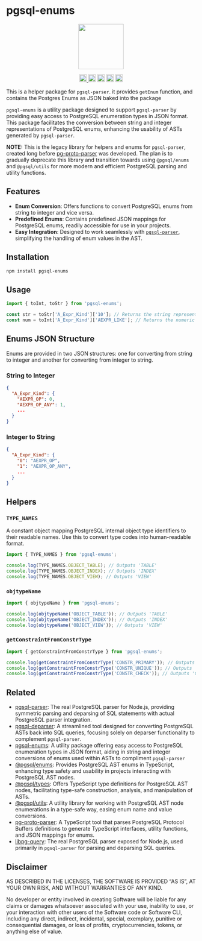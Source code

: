 # pgsql-enums

<p align="center" width="100%">
  <img height="120" src="https://github.com/launchql/pgsql-parser/assets/545047/6440fa7d-918b-4a3b-8d1b-755d85de8bea" />
</p>

<p align="center" width="100%">
  <a href="https://github.com/launchql/pgsql-parser/actions/workflows/run-tests.yaml">
    <img height="20" src="https://github.com/launchql/pgsql-parser/actions/workflows/run-tests.yaml/badge.svg" />
  </a>
   <a href="https://www.npmjs.com/package/pgsql-enums"><img height="20" src="https://img.shields.io/npm/dt/pgsql-enums"></a>
   <a href="https://www.npmjs.com/package/pgsql-enums"><img height="20" src="https://img.shields.io/npm/dw/pgsql-enums"/></a>
   <a href="https://github.com/launchql/pgsql-parser/blob/main/LICENSE-MIT"><img height="20" src="https://img.shields.io/badge/license-MIT-blue.svg"/></a>
   <a href="https://www.npmjs.com/package/pgsql-enums"><img height="20" src="https://img.shields.io/github/package-json/v/launchql/pgsql-parser?filename=packages%2Fenums-json%2Fpackage.json"/></a>
</p>

This is a helper package for `pgsql-parser`. it provides `getEnum` function, and contains the Postgres Enums as JSON baked into the package

`pgsql-enums` is a utility package designed to support `pgsql-parser` by providing easy access to PostgreSQL enumeration types in JSON format. This package facilitates the conversion between string and integer representations of PostgreSQL enums, enhancing the usability of ASTs generated by `pgsql-parser`.

**NOTE:** This is the legacy library for helpers and enums for `pgsql-parser`, created long before [pg-proto-parser](https://github.com/launchql/pg-proto-parser) was developed. The plan is to gradually deprecate this library and transition towards using `@pgsql/enums` and `@pgsql/utils` for more modern and efficient PostgreSQL parsing and utility functions.

## Features

- **Enum Conversion**: Offers functions to convert PostgreSQL enums from string to integer and vice versa.
- **Predefined Enums**: Contains predefined JSON mappings for PostgreSQL enums, readily accessible for use in your projects.
- **Easy Integration**: Designed to work seamlessly with [`pgsql-parser`](https://github.com/launchql/pgsql-parser), simplifying the handling of enum values in the AST.

## Installation

```bash
npm install pgsql-enums
```

## Usage

```ts
import { toInt, toStr } from 'pgsql-enums';

const str = toStr['A_Expr_Kind']['10']; // Returns the string representation of the enum value 10
const num = toInt['A_Expr_Kind']['AEXPR_LIKE']; // Returns the numeric representation of the enum value 'AEXPR_LIKE'
```

## Enums JSON Structure

Enums are provided in two JSON structures: one for converting from string to integer and another for converting from integer to string.

### String to Integer

```json
{
  "A_Expr_Kind": {
    "AEXPR_OP": 0,
    "AEXPR_OP_ANY": 1,
    ...
  }
}
```

### Integer to String

```json
{
  "A_Expr_Kind": {
    "0": "AEXPR_OP",
    "1": "AEXPR_OP_ANY",
    ...
  }
}
```

## Helpers

### `TYPE_NAMES`

A constant object mapping PostgreSQL internal object type identifiers to their readable names. Use this to convert type codes into human-readable format.

```ts
import { TYPE_NAMES } from 'pgsql-enums';

console.log(TYPE_NAMES.OBJECT_TABLE); // Outputs 'TABLE'
console.log(TYPE_NAMES.OBJECT_INDEX); // Outputs 'INDEX'
console.log(TYPE_NAMES.OBJECT_VIEW); // Outputs 'VIEW'

```

### `objtypeName`

```ts
import { objtypeName } from 'pgsql-enums';

console.log(objtypeName('OBJECT_TABLE')); // Outputs 'TABLE'
console.log(objtypeName('OBJECT_INDEX')); // Outputs 'INDEX'
console.log(objtypeName('OBJECT_VIEW')); // Outputs 'VIEW'

```


### `getConstraintFromConstrType`

```ts
import { getConstraintFromConstrType } from 'pgsql-enums';

console.log(getConstraintFromConstrType('CONSTR_PRIMARY')); // Outputs 'PRIMARY KEY'
console.log(getConstraintFromConstrType('CONSTR_UNIQUE')); // Outputs 'UNIQUE'
console.log(getConstraintFromConstrType('CONSTR_CHECK')); // Outputs 'CHECK'
```

## Related

* [pgsql-parser](https://github.com/launchql/pgsql-parser): The real PostgreSQL parser for Node.js, providing symmetric parsing and deparsing of SQL statements with actual PostgreSQL parser integration.
* [pgsql-deparser](https://github.com/launchql/pgsql-parser/tree/main/packages/deparser): A streamlined tool designed for converting PostgreSQL ASTs back into SQL queries, focusing solely on deparser functionality to complement `pgsql-parser`.
* [pgsql-enums](https://github.com/launchql/pgsql-parser/tree/main/packages/enums-json): A utility package offering easy access to PostgreSQL enumeration types in JSON format, aiding in string and integer conversions of enums used within ASTs to compliment `pgsql-parser`
* [@pgsql/enums](https://github.com/launchql/pgsql-parser/tree/main/packages/enums): Provides PostgreSQL AST enums in TypeScript, enhancing type safety and usability in projects interacting with PostgreSQL AST nodes.
* [@pgsql/types](https://github.com/launchql/pgsql-parser/tree/main/packages/types): Offers TypeScript type definitions for PostgreSQL AST nodes, facilitating type-safe construction, analysis, and manipulation of ASTs.
* [@pgsql/utils](https://github.com/launchql/pgsql-parser/tree/main/packages/utils): A utility library for working with PostgreSQL AST node enumerations in a type-safe way, easing enum name and value conversions.
* [pg-proto-parser](https://github.com/launchql/pg-proto-parser): A TypeScript tool that parses PostgreSQL Protocol Buffers definitions to generate TypeScript interfaces, utility functions, and JSON mappings for enums.
* [libpg-query](https://github.com/launchql/libpg-query-node): The real PostgreSQL parser exposed for Node.js, used primarily in `pgsql-parser` for parsing and deparsing SQL queries.

## Disclaimer

AS DESCRIBED IN THE LICENSES, THE SOFTWARE IS PROVIDED “AS IS”, AT YOUR OWN RISK, AND WITHOUT WARRANTIES OF ANY KIND.

No developer or entity involved in creating Software will be liable for any claims or damages whatsoever associated with your use, inability to use, or your interaction with other users of the Software code or Software CLI, including any direct, indirect, incidental, special, exemplary, punitive or consequential damages, or loss of profits, cryptocurrencies, tokens, or anything else of value.